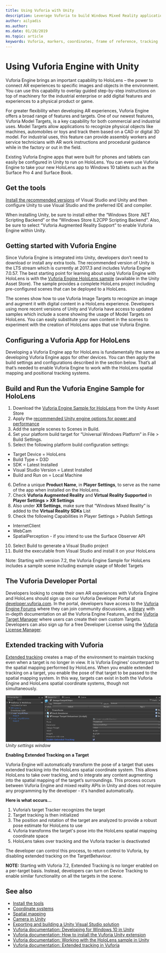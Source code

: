 ```yaml
---
title: Using Vuforia with Unity
description: Leverage Vuforia to build Windows Mixed Reality applications in Unity.
author: ailyadis
ms.author: 
ms.date: 01/28/2019
ms.topic: article
keywords: Vuforia, markers, coordinates, frame of reference, tracking
---
```




# Using Vuforia Engine with Unity

Vuforia Engine brings an important capability to HoloLens – the power to connect AR experiences to specific images and objects in the environment. You can use this capability to overlay guided step-by-step instructions on top of machinery for the industrial enterprise or add digital features and experiences to a physical product or game. 

For greater flexibility when developing AR experiences, Vuforia Engine offers a broad range of features and targets. One of our newest features, Vuforia Model Targets, is a key capability for both commercial and industrial uses. Model Targets allow applications to recognize physical objects like machines, automobiles or toys and track them based on a CAD or digital 3D model. For industrial uses, this feature can provide assembly workers and service technicians with AR work instructions and procedural guidance while in the factory or out in the field. 

Existing Vuforia Engine apps that were built for phones and tablets can easily be configured in Unity to run on HoloLens. You can even use Vuforia Engine to take your new HoloLens app to Windows 10 tablets such as the Surface Pro 4 and Surface Book.

## Get the tools

[Install the recommended versions](install-the-tools.md) of Visual Studio and Unity and then configure Unity to use Visual Studio and the preferred IDE and compiler. 

When installing Unity, be sure to install either the “Windows Store .NET Scripting Backend” or the “Windows Store IL2CPP Scripting Backend”. Also, be sure to select “Vuforia Augmented Reality Support” to enable Vuforia Engine within Unity.


## Getting started with Vuforia Engine

Since Vuforia Engine is integrated into Unity, developers don’t need to download or install any extra tools. The recommended version of Unity is the LTS stream which is currently at 2017.3 and includes Vuforia Engine 7.0.57. The best starting point for learning about using Vuforia Engine with HoloLens is with the [Vuforia Engine HoloLens sample](https://assetstore.unity.com/packages/templates/packs/vuforia-hololens-sample-101553) (available in the Unity Asset Store). The sample provides a complete HoloLens project including pre-configured scenes that can be deployed to a HoloLens.

The scenes show how to use Vuforia Image Targets to recognize an image and augment it with digital content in a HoloLens experience. Developers using more recent versions of Unity and Vuforia have access to updated samples which include a scene showing the usage of Model Targets on HoloLens. You can easily substitute your own content in the scenes to experiment with the creation of HoloLens apps that use Vuforia Engine.


## Configuring a Vuforia App for HoloLens

Developing a Vuforia Engine app for HoloLens is fundamentally the same as developing Vuforia Engine apps for other devices. You can then apply the build settings and configurations described in the section below. That’s all that’s needed to enable Vuforia Engine to work with the HoloLens spatial mapping and positional tracking systems.

## Build and Run the Vuforia Engine Sample for HoloLens
1.	Download the [Vuforia Engine Sample for HoloLens](https://assetstore.unity.com/packages/templates/packs/vuforia-hololens-sample-101553) from the Unity Asset Store
2.	Apply the [recommended Unity engine options for power and performance](performance-recommendations-for-unity.md)
3.	Add the sample scenes to Scenes in Build.
4.	Set your platform build target for “Universal Windows Platform” in File > Build Settings.
5.	Select the following platform build configuration settings: 
   * Target Device = HoloLens
   * Build Type = D3D
   * SDK = Latest Installed
   * Visual Studio Version = Latest Installed
   * Build and Run on = Local Machine
6.	Define a unique **Product Name**, in **Player Settings**, to serve as the name of the app when installed on the HoloLens.
7.	Check **Vuforia Augmented Reality** and **Virtual Reality Supported** in **Player Settings > XR Settings**
8.	Also under **XR Settings**, make sure that “Windows Mixed Reality” is added to the **Virtual Reality SDKs** List
9.	Check the following Capabilities in Player Settings > Publish Settings 
   * InternetClient
   * WebCam
   * SpatialPerception - if you intend to use the Surface Observer API
10. Select Build to generate a Visual Studio project
11. Build the executable from Visual Studio and install it on your HoloLens

Note: Starting with version 7.2, the Vuforia Engine Sample for HoloLens includes a sample scene including example usage of Model Targets

## The Vuforia Developer Portal

Developers looking to create their own AR experiences with Vuforia Engine and HoloLens should sign up on our Vuforia Developer Portal at [developer.vuforia.com](https://developer.vuforia.com/). In the portal, developers have access to the [Vuforia Engine Forums](https://developer.vuforia.com/forum) where they can join community discussions, a [library](https://library.vuforia.com/) with in-depth documentation on all the Vuforia Engine Features, and the [Vuforia Target Manager](https://developer.vuforia.com/target-manager) where users can create their own custom Targets. Developers can also sign up for a free Developer License using the [Vuforia License Manager](https://developer.vuforia.com/license-manager).

## Extended tracking with Vuforia

[Extended tracking](https://library.vuforia.com/articles/Training/Extended-Tracking) creates a map of the environment to maintain tracking even when a target is no longer in view. It is Vuforia Engines’ counterpart to the spatial mapping performed by HoloLens. When you enable extended tracking on a target, you enable the pose of that target to be passed to the spatial mapping system. In this way, targets can exist in both the Vuforia Engine and HoloLens spatial coordinate systems, though not simultaneously.

![Unity settings window](images/vuforia-extendedtracking.png)<br>
*Unity settings window*

**Enabling Extended Tracking on a Target**

Vuforia Engine will automatically transform the pose of a target that uses extended tracking into the HoloLens spatial coordinate system. This allows HoloLens to take over tracking, and to integrate any content augmenting into the spatial mapping of the target’s surroundings. This process occurs between Vuforia Engine and mixed reality APIs in Unity and does not require any programming by the developer - it's handled automatically.

**Here is what occurs...**
1. Vuforia’s target Tracker recognizes the target
2. Target tracking is then initialized
3. The position and rotation of the target are analyzed to provide a robust pose estimate for HoloLens to use
4. Vuforia transforms the target's pose into the HoloLens spatial mapping coordinate space
5. HoloLens takes over tracking and the Vuforia tracker is deactivated

The developer can control this process, to return control to Vuforia, by disabling extended tracking on the TargetBehaviour.

**NOTE:** Starting with Vuforia 7.2, Extended Tracking is no longer enabled on a per-target basis. Instead, developers can turn on Device Tracking to enable similar functionality on all the targets in the scene.


## See also
* [Install the tools](install-the-tools.md)
* [Coordinate systems](coordinate-systems.md)
* [Spatial mapping](spatial-mapping.md)
* [Camera in Unity](camera-in-unity.md)
* [Exporting and building a Unity Visual Studio solution](exporting-and-building-a-unity-visual-studio-solution.md)
* [Vuforia documentation: Developing for Windows 10 in Unity](https://library.vuforia.com/articles/Solution/Developing-for-Windows-10-in-Unity)
* [Vuforia documentation: How to install the Vuforia Unity extension](https://library.vuforia.com/articles/Solution/Installing-the-Unity-Extension)
* [Vuforia documentation: Working with the HoloLens sample in Unity](https://library.vuforia.com/articles/Solution/Working-with-the-HoloLens-sample-in-Unity)
* [Vuforia documentation: Extended tracking in Vuforia](https://library.vuforia.com/articles/Training/Extended-Tracking)
